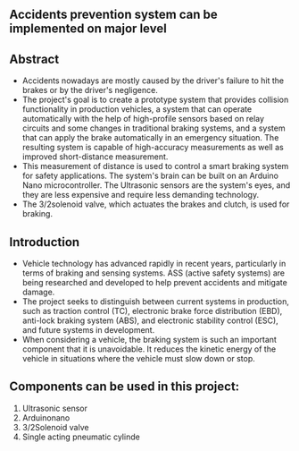 ## Accidents prevention system can be implemented on major level

## Abstract
- Accidents nowadays are mostly caused by the driver's failure to hit the brakes or by the driver's negligence. 
- The project's goal is to create a prototype system that provides collision functionality in production vehicles, a system that can operate automatically with the help of high-profile sensors based on relay circuits and some changes in traditional braking systems, and a system that can apply the brake automatically in an emergency situation. The resulting system is capable of high-accuracy measurements as well as improved short-distance measurement. 
- This measurement of distance is used to control a smart braking system for safety applications. The system's brain can be built on an Arduino Nano microcontroller.
The Ultrasonic sensors are the system's eyes, and they are less expensive and require less demanding technology. 
- The 3/2solenoid valve, which actuates the brakes and clutch, is used for braking.

## Introduction
- Vehicle technology has advanced rapidly in recent years, particularly in terms of braking and sensing systems. ASS (active safety systems) are being researched and developed to help prevent accidents and mitigate damage. 
- The project seeks to distinguish between current systems in production, such as traction control (TC), electronic brake force distribution (EBD), anti-lock braking system (ABS), and electronic stability control (ESC), and future systems in development. 
- When considering a vehicle, the braking system is such an important component that it is unavoidable. It reduces the kinetic energy of the vehicle in situations where the vehicle must slow down or stop.

## Components can be used in this project: 
1. Ultrasonic sensor 
2. Arduinonano 
3. 3/2Solenoid valve 
4. Single acting pneumatic cylinde
